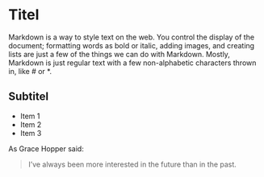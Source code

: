 # Titel

Markdown is a way to style text on the web. You control the display of the document; formatting words as
bold or italic, adding images, and creating lists are just a few of the things we can do with Markdown. Mostly,
Markdown is just regular text with a few non-alphabetic characters thrown in, like # or *.

## Subtitel

* Item 1
* Item 2
* Item 3

As Grace Hopper said:
> I’ve always been more interested
> in the future than in the past.